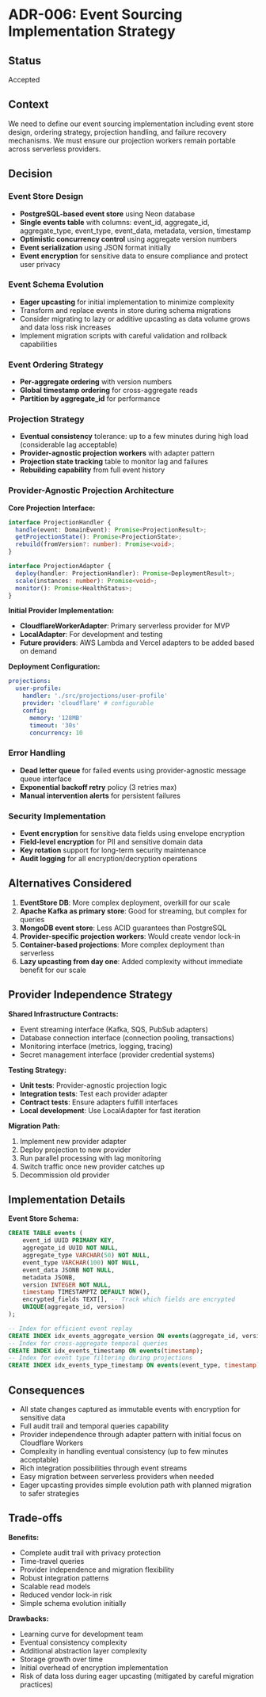 # ADR-006: Event Sourcing Implementation Strategy

## Status

Accepted

## Context

We need to define our event sourcing implementation including event store design, ordering strategy, projection handling, and failure recovery mechanisms. We must ensure our projection workers remain portable across serverless providers.

## Decision

### Event Store Design

- **PostgreSQL-based event store** using Neon database
- **Single events table** with columns: event_id, aggregate_id, aggregate_type, event_type, event_data, metadata, version, timestamp
- **Optimistic concurrency control** using aggregate version numbers
- **Event serialization** using JSON format initially
- **Event encryption** for sensitive data to ensure compliance and protect user privacy

### Event Schema Evolution

- **Eager upcasting** for initial implementation to minimize complexity
- Transform and replace events in store during schema migrations
- Consider migrating to lazy or additive upcasting as data volume grows and data loss risk increases
- Implement migration scripts with careful validation and rollback capabilities

### Event Ordering Strategy

- **Per-aggregate ordering** with version numbers
- **Global timestamp ordering** for cross-aggregate reads
- **Partition by aggregate_id** for performance

### Projection Strategy

- **Eventual consistency** tolerance: up to a few minutes during high load (considerable lag acceptable)
- **Provider-agnostic projection workers** with adapter pattern
- **Projection state tracking** table to monitor lag and failures
- **Rebuilding capability** from full event history

### Provider-Agnostic Projection Architecture

**Core Projection Interface:**

```typescript
interface ProjectionHandler {
  handle(event: DomainEvent): Promise<ProjectionResult>;
  getProjectionState(): Promise<ProjectionState>;
  rebuild(fromVersion?: number): Promise<void>;
}

interface ProjectionAdapter {
  deploy(handler: ProjectionHandler): Promise<DeploymentResult>;
  scale(instances: number): Promise<void>;
  monitor(): Promise<HealthStatus>;
}
```

**Initial Provider Implementation:**

- **CloudflareWorkerAdapter**: Primary serverless provider for MVP
- **LocalAdapter**: For development and testing
- **Future providers**: AWS Lambda and Vercel adapters to be added based on demand

**Deployment Configuration:**

```yaml
projections:
  user-profile:
    handler: './src/projections/user-profile'
    provider: 'cloudflare' # configurable
    config:
      memory: '128MB'
      timeout: '30s'
      concurrency: 10
```

### Error Handling

- **Dead letter queue** for failed events using provider-agnostic message queue interface
- **Exponential backoff retry** policy (3 retries max)
- **Manual intervention alerts** for persistent failures

### Security Implementation

- **Event encryption** for sensitive data fields using envelope encryption
- **Field-level encryption** for PII and sensitive domain data
- **Key rotation** support for long-term security maintenance
- **Audit logging** for all encryption/decryption operations

## Alternatives Considered

1. **EventStore DB**: More complex deployment, overkill for our scale
2. **Apache Kafka as primary store**: Good for streaming, but complex for queries
3. **MongoDB event store**: Less ACID guarantees than PostgreSQL
4. **Provider-specific projection workers**: Would create vendor lock-in
5. **Container-based projections**: More complex deployment than serverless
6. **Lazy upcasting from day one**: Added complexity without immediate benefit for our scale

## Provider Independence Strategy

**Shared Infrastructure Contracts:**

- Event streaming interface (Kafka, SQS, PubSub adapters)
- Database connection interface (connection pooling, transactions)
- Monitoring interface (metrics, logging, tracing)
- Secret management interface (provider credential systems)

**Testing Strategy:**

- **Unit tests**: Provider-agnostic projection logic
- **Integration tests**: Test each provider adapter
- **Contract tests**: Ensure adapters fulfill interfaces
- **Local development**: Use LocalAdapter for fast iteration

**Migration Path:**

1. Implement new provider adapter
2. Deploy projection to new provider
3. Run parallel processing with lag monitoring
4. Switch traffic once new provider catches up
5. Decommission old provider

## Implementation Details

**Event Store Schema:**

```sql
CREATE TABLE events (
    event_id UUID PRIMARY KEY,
    aggregate_id UUID NOT NULL,
    aggregate_type VARCHAR(50) NOT NULL,
    event_type VARCHAR(100) NOT NULL,
    event_data JSONB NOT NULL,
    metadata JSONB,
    version INTEGER NOT NULL,
    timestamp TIMESTAMPTZ DEFAULT NOW(),
    encrypted_fields TEXT[], -- Track which fields are encrypted
    UNIQUE(aggregate_id, version)
);

-- Index for efficient event replay
CREATE INDEX idx_events_aggregate_version ON events(aggregate_id, version);
-- Index for cross-aggregate temporal queries
CREATE INDEX idx_events_timestamp ON events(timestamp);
-- Index for event type filtering during projections
CREATE INDEX idx_events_type_timestamp ON events(event_type, timestamp);
```

## Consequences

- All state changes captured as immutable events with encryption for sensitive data
- Full audit trail and temporal queries capability
- Provider independence through adapter pattern with initial focus on Cloudflare Workers
- Complexity in handling eventual consistency (up to few minutes acceptable)
- Rich integration possibilities through event streams
- Easy migration between serverless providers when needed
- Eager upcasting provides simple evolution path with planned migration to safer strategies

## Trade-offs

**Benefits:**

- Complete audit trail with privacy protection
- Time-travel queries
- Provider independence and migration flexibility
- Robust integration patterns
- Scalable read models
- Reduced vendor lock-in risk
- Simple schema evolution initially

**Drawbacks:**

- Learning curve for development team
- Eventual consistency complexity
- Additional abstraction layer complexity
- Storage growth over time
- Initial overhead of encryption implementation
- Risk of data loss during eager upcasting (mitigated by careful migration practices)
